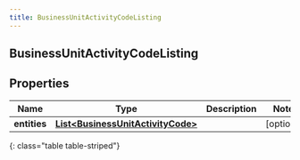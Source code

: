 ```yaml
---
title: BusinessUnitActivityCodeListing
---
```


## BusinessUnitActivityCodeListing

## Properties

| Name         | Type                                                                                         | Description | Notes      |
| ------------ | -------------------------------------------------------------------------------------------- | ----------- | ---------- |
| **entities** | <!----><!---->[**List&lt;BusinessUnitActivityCode&gt;**](BusinessUnitActivityCode.md)<!----> |             | [optional] |

{: class="table table-striped"}
